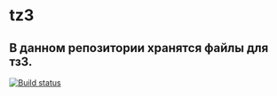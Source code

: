 # tz3
## В данном репозитории хранятся файлы для тз3.
[![Build status](https://github.com/skurskaya/tz3/actions/workflows/Tests.yml/badge.svg?branch=master)](https://github.com/skurskaya/tz3/actions/workflows/Tests.yml)
